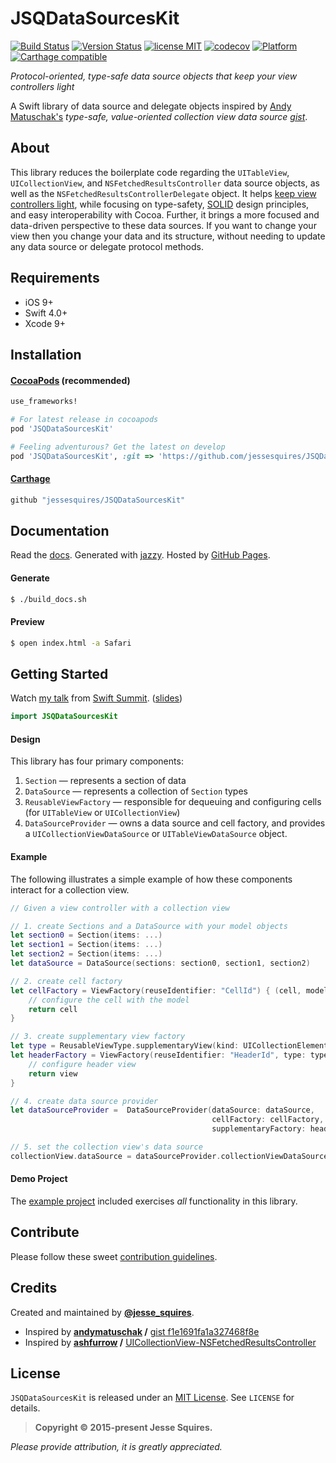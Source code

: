 # JSQDataSourcesKit
[![Build Status](https://secure.travis-ci.org/jessesquires/JSQDataSourcesKit.svg)](http://travis-ci.org/jessesquires/JSQDataSourcesKit) [![Version Status](https://img.shields.io/cocoapods/v/JSQDataSourcesKit.svg)][podLink] [![license MIT](https://img.shields.io/cocoapods/l/JSQDataSourcesKit.svg)][mitLink] [![codecov](https://codecov.io/gh/jessesquires/JSQDataSourcesKit/branch/develop/graph/badge.svg)](https://codecov.io/gh/jessesquires/JSQDataSourcesKit) [![Platform](https://img.shields.io/cocoapods/p/JSQDataSourcesKit.svg)][docsLink] [![Carthage compatible](https://img.shields.io/badge/Carthage-compatible-4BC51D.svg?style=flat)](https://github.com/Carthage/Carthage)

*Protocol-oriented, type-safe data source objects that keep your view controllers light*

A Swift library of data source and delegate objects inspired by [Andy Matuschak's](https://github.com/andymatuschak) *type-safe, value-oriented collection view data source [gist](https://gist.github.com/andymatuschak/f1e1691fa1a327468f8e)*.

## About

This library reduces the boilerplate code regarding the `UITableView`, `UICollectionView`, and `NSFetchedResultsController` data source objects, as well as the `NSFetchedResultsControllerDelegate` object. It helps [keep view controllers light](http://www.objc.io/issue-1/), while focusing on type-safety, [SOLID](http://en.wikipedia.org/wiki/SOLID_(object-oriented_design)) design principles, and easy interoperability with Cocoa. Further, it brings a more focused and data-driven perspective to these data sources. If you want to change your view then you change your data and its structure, without needing to update any data source or delegate protocol methods.

## Requirements

* iOS 9+
* Swift 4.0+
* Xcode 9+

## Installation

#### [CocoaPods](http://cocoapods.org) (recommended)

````ruby
use_frameworks!

# For latest release in cocoapods
pod 'JSQDataSourcesKit'

# Feeling adventurous? Get the latest on develop
pod 'JSQDataSourcesKit', :git => 'https://github.com/jessesquires/JSQDataSourcesKit.git', :branch => 'develop'
````

#### [Carthage](https://github.com/Carthage/Carthage)

````bash
github "jessesquires/JSQDataSourcesKit"
````

## Documentation

Read the [docs][docsLink]. Generated with [jazzy](https://github.com/realm/jazzy). Hosted by [GitHub Pages](https://pages.github.com).

#### Generate

````bash
$ ./build_docs.sh
````

#### Preview

````bash
$ open index.html -a Safari
````

## Getting Started

Watch [my talk](https://www.skilled.io/u/swiftsummit/pushing-the-limits-of-protocol-oriented-programming) from [Swift Summit](https://swiftsummit.com). ([slides](https://speakerdeck.com/jessesquires/pushing-the-limits-of-protocol-oriented-programming))

````swift
import JSQDataSourcesKit
````

#### Design

This library has four primary components:

1. `Section` — represents a section of data
2. `DataSource` — represents a collection of `Section` types
3. `ReusableViewFactory` — responsible for dequeuing and configuring cells (for `UITableView` or `UICollectionView`)
4. `DataSourceProvider` — owns a data source and cell factory, and provides a `UICollectionViewDataSource` or `UITableViewDataSource` object.

#### Example

The following illustrates a simple example of how these components interact for a collection view.

````swift
// Given a view controller with a collection view

// 1. create Sections and a DataSource with your model objects
let section0 = Section(items: ...)
let section1 = Section(items: ...)
let section2 = Section(items: ...)
let dataSource = DataSource(sections: section0, section1, section2)

// 2. create cell factory
let cellFactory = ViewFactory(reuseIdentifier: "CellId") { (cell, model?, type, collectionView, indexPath) -> MyCellClass in
    // configure the cell with the model
    return cell
}

// 3. create supplementary view factory
let type = ReusableViewType.supplementaryView(kind: UICollectionElementKindSectionHeader)
let headerFactory = ViewFactory(reuseIdentifier: "HeaderId", type: type) { (view, model?, type, collectionView, indexPath) -> MyHeaderView in
    // configure header view
    return view
}

// 4. create data source provider
let dataSourceProvider =  DataSourceProvider(dataSource: dataSource,
                                             cellFactory: cellFactory,
                                             supplementaryFactory: headerFactory)

// 5. set the collection view's data source
collectionView.dataSource = dataSourceProvider.collectionViewDataSource
````

#### Demo Project

The [example project](https://github.com/jessesquires/JSQDataSourcesKit/tree/develop/Example) included exercises *all* functionality in this library.

## Contribute

Please follow these sweet [contribution guidelines](https://github.com/jessesquires/HowToContribute).

## Credits

Created and maintained by [**@jesse_squires**](https://twitter.com/jesse_squires).

* Inspired by **[andymatuschak](https://github.com/andymatuschak) /** [gist f1e1691fa1a327468f8e](https://gist.github.com/andymatuschak/f1e1691fa1a327468f8e)
* Inspired by **[ashfurrow](https://github.com/ashfurrow) /** [UICollectionView-NSFetchedResultsController](https://github.com/ashfurrow/UICollectionView-NSFetchedResultsController)

## License

`JSQDataSourcesKit` is released under an [MIT License][mitLink]. See `LICENSE` for details.

>**Copyright &copy; 2015-present Jesse Squires.**

*Please provide attribution, it is greatly appreciated.*

[docsLink]:http://jessesquires.github.io/JSQDataSourcesKit
[podLink]:https://cocoapods.org/pods/JSQDataSourcesKit
[mitLink]:http://opensource.org/licenses/MIT
